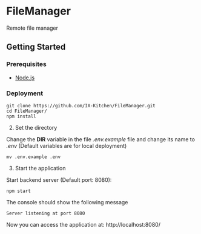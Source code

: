 # FileManager

Remote file manager

## Getting Started

### Prerequisites

* [Node.js](https://nodejs.org)

### Deployment

```
git clone https://github.com/IX-Kitchen/FileManager.git
cd FileManager/
npm install
```
2. Set the directory

Change the **DIR** variable in the file *.env.example* file and change its name to *.env*
(Default variables are for local deployment)
```
mv .env.example .env
```

3. Start the application

Start backend server (Default port: 8080):
```
npm start
```
The console should show the following message

```
Server listening at port 8080
```

Now you can access the application at:
http://localhost:8080/